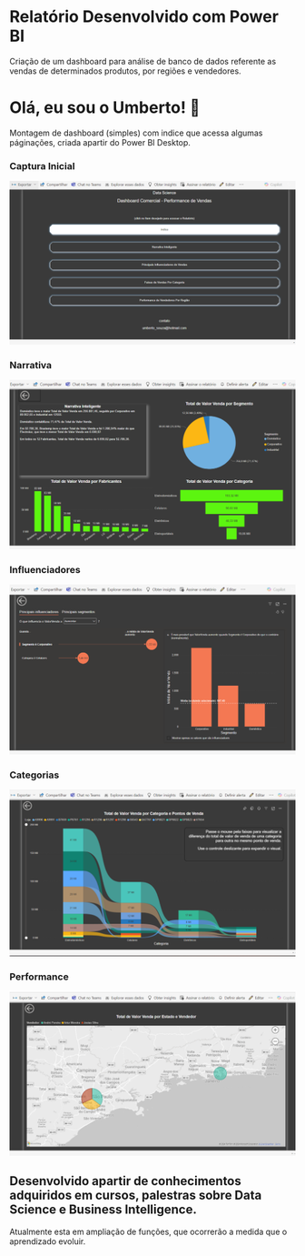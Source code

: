 

# Relatório Desenvolvido com Power BI 

Criação de um dashboard para análise de banco de dados referente as vendas de determinados produtos, por regiões e vendedores.

# Olá, eu sou o Umberto! 👋

Montagem de dashboard (simples) com indice que acessa algumas páginações, criada apartir do Power BI Desktop.

### Captura Inicial
![image](https://github.com/Dnakalfa/Dashboard-Vendas_BI/blob/main/Prints/Inicial.png)
### Narrativa
![image](https://github.com/Dnakalfa/Dashboard-Vendas_BI/blob/main/Prints/Narrativa.png)
### Influenciadores
![image](https://github.com/Dnakalfa/Dashboard-Vendas_BI/blob/main/Prints/Influenciador.png)
### Categorias
![image](https://github.com/Dnakalfa/Dashboard-Vendas_BI/blob/main/Prints/Categorias.png)
### Performance
![image](https://github.com/Dnakalfa/Dashboard-Vendas_BI/blob/main/Prints/Performance.png)

## Desenvolvido apartir de conhecimentos adquiridos em cursos, palestras sobre Data Science e Business Intelligence.

Atualmente esta em ampliação de funções, que ocorrerão a medida que o aprendizado evoluir.